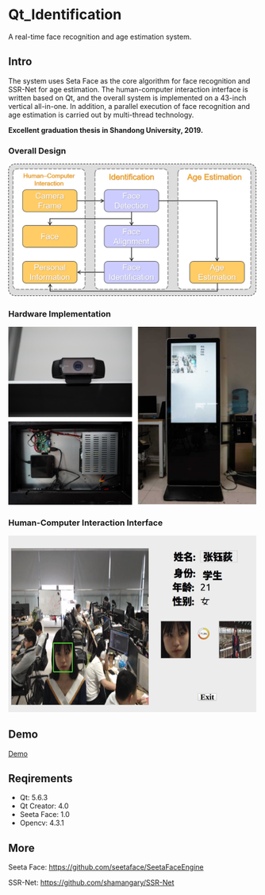 # Qt_Identification

A real-time face recognition and age estimation system. 

## Intro

The system uses Seta Face as the core algorithm for face recognition and SSR-Net for age estimation.
The human-computer interaction interface is written based on Qt, and the overall system is implemented on a 43-inch vertical all-in-one. In addition, a parallel execution of face recognition and age estimation is carried out by multi-thread technology.

**Excellent graduation thesis in Shandong University, 2019.**


### Overall Design
<img src="https://github.com/ReedZyd/Qt_Identification/blob/main/imgs/overall.png" width = 500px>

### Hardware Implementation
<img src="https://github.com/ReedZyd/Qt_Identification/blob/main/imgs/all.png" width = 500px>

### Human-Computer Interaction Interface
<img src="https://github.com/ReedZyd/Qt_Identification/blob/main/imgs/interface.png" width = 500px>


## Demo
[Demo](https://youtu.be/NF3fH1ATLVY)

## Reqirements
* Qt: 5.6.3
* Qt Creator: 4.0
* Seeta Face: 1.0
* Opencv: 4.3.1

## More

Seeta Face: https://github.com/seetaface/SeetaFaceEngine

SSR-Net: https://github.com/shamangary/SSR-Net

